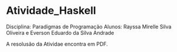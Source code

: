 # Atividade_Haskell

Disciplina: Paradigmas de Programação
Alunos: Rayssa Mirelle Silva Oliveira  e   Everson Eduardo da Silva Andrade

A resolusão da Atividae encontra em PDF.

